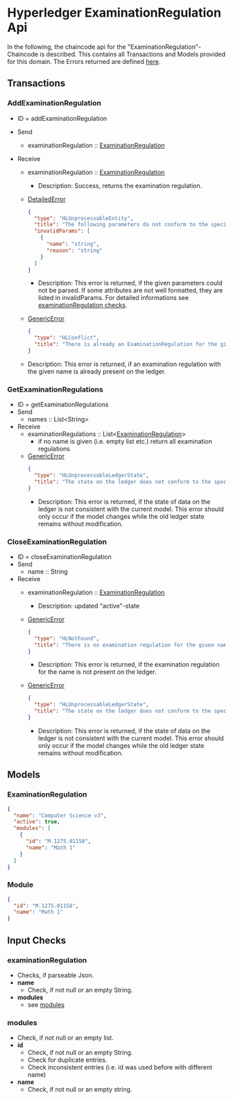 # Hyperledger ExaminationRegulation Api

In the following, the chaincode api for the "ExaminationRegulation"-Chaincode is described.
This contains all Transactions and Models provided for this domain.
The Errors returned are defined [here](../errors.md#Errors).

## Transactions

### AddExaminationRegulation
- ID = addExaminationRegulation
- Send
    - examinationRegulation :: [ExaminationRegulation](#ExaminationRegulation)

- Receive
    - examinationRegulation :: [ExaminationRegulation](#ExaminationRegulation)
      -  Description: Success, returns the examination regulation.

    - [DetailedError](../errors.md#DetailedError) 
      ```json
      {
        "type": "HLUnprocessableEntity",
        "title": "The following parameters do not conform to the specified format",
        "invalidParams": [
          {
            "name": "string",
            "reason": "string"
          }
        ]
      }
      ```
       - Description: This error is returned, if the given parameters could not be parsed. If some attributes are not well formatted, they are listed in invalidParams.
       For detailed informations see [examinationRegulation checks](#examinationRegulationChecks).
       
    - [GenericError](../errors.md#GenericError) 
      ```json
      {
        "type": "HLConflict",
        "title": "There is already an ExaminationRegulation for the given name"
      }
      ```
    - Description: This error is returned, if an examination regulation with the given name is already present on the ledger.
  

### GetExaminationRegulations
- ID = getExaminationRegulations
- Send
    - names :: List\<String\>
- Receive
    - examinationRegulations :: List\<[ExaminationRegulation](#ExaminationRegulation)\>
      - if no name is given (i.e. empty list etc.) return all examination regulations
    - [GenericError](../errors.md#GenericError) 
      ```json
      {
        "type": "HLUnprocessableLedgerState",
        "title": "The state on the ledger does not conform to the specified format"
      }
      ```
      - Description: This error is returned, if the state of data on the ledger is not consistent with the current model. This error should only occur if the model changes while the old ledger state remains without modification.


### CloseExaminationRegulation
- ID = closeExaminationRegulation
- Send
    - name :: String
- Receive
    - examinationRegulation :: [ExaminationRegulation](#ExaminationRegulation)
      - Description: updated "active"-state
      
    - [GenericError](../errors.md#GenericError) 
      ```json
      {
        "type": "HLNotFound",
        "title": "There is no examination regulation for the given name"
      }
      ```
      - Description: This error is returned, if the examination regulation for the name is not present on the ledger.
    - [GenericError](../errors.md#GenericError) 
      ```json
      {
        "type": "HLUnprocessableLedgerState",
        "title": "The state on the ledger does not conform to the specified format"
      }
      ```
      - Description: This error is returned, if the state of data on the ledger is not consistent with the current model. This error should only occur if the model changes while the old ledger state remains without modification.

## <a id="Models" />Models

### <a id="ExaminationRegulation">ExaminationRegulation
```json
{
  "name": "Computer Science v3",
  "active": true,
  "modules": [
    {
      "id": "M.1275.01158",
      "name": "Math 1"
    }
  ]
}
```

### <a id="Module">Module
```json
{
  "id": "M.1275.01158",
  "name": "Math 1"
}
```

## <a id="Checks" />Input Checks
### <a id="examinationRegaultaionChecks" />examinationRegulation
- Checks, if parseable Json.
- **name**
  - Check, if not null or an empty String.
- **modules**
  - see [modules](#moduleChecks)


### <a id="modulesChecks" />modules
- Check, if not null or an empty list.
- **id**
  - Check, if not null or an empty String.
  - Check for duplicate entries.
  - Check inconsistent entries (i.e. id was used before with different name)
- **name**
  - Check, if not null or an empty string.

